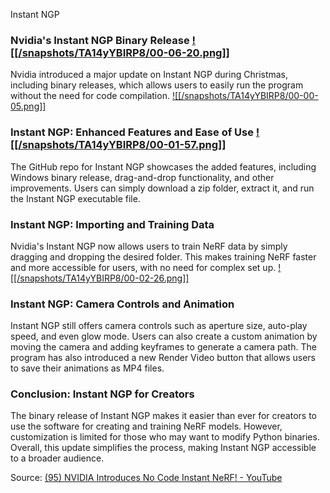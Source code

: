 Instant NGP
### Nvidia's Instant NGP Binary Release [![[/snapshots/TA14yYBIRP8/00-06-20.png]]](<https://youtu.be/TA14yYBIRP8?t=377s>)
Nvidia introduced a major update on Instant NGP during Christmas, including binary releases, which allows users to easily run the program without the need for code compilation. [![[/snapshots/TA14yYBIRP8/00-00-05.png]]](<https://youtu.be/TA14yYBIRP8?t=4s>)

### Instant NGP: Enhanced Features and Ease of Use [![[/snapshots/TA14yYBIRP8/00-01-57.png]]](<https://youtu.be/TA14yYBIRP8?t=115s>)
The GitHub repo for Instant NGP showcases the added features, including Windows binary release, drag-and-drop functionality, and other improvements. Users can simply download a zip folder, extract it, and run the Instant NGP executable file. 

### Instant NGP: Importing and Training Data 
Nvidia's Instant NGP now allows users to train NeRF data by simply dragging and dropping the desired folder. This makes training NeRF faster and more accessible for users, with no need for complex set up. [![[/snapshots/TA14yYBIRP8/00-02-26.png]]](<https://youtu.be/TA14yYBIRP8?t=145s>)

### Instant NGP: Camera Controls and Animation 
Instant NGP still offers camera controls such as aperture size, auto-play speed, and even glow mode. Users can also create a custom animation by moving the camera and adding keyframes to generate a camera path. The program has also introduced a new Render Video button that allows users to save their animations as MP4 files. 

### Conclusion: Instant NGP for Creators 
The binary release of Instant NGP makes it easier than ever for creators to use the software for creating and training NeRF models. However, customization is limited for those who may want to modify Python binaries. Overall, this update simplifies the process, making Instant NGP accessible to a broader audience. 

Source: [(95) NVIDIA Introduces No Code Instant NeRF! - YouTube](https://www.youtube.com/watch?v=TA14yYBIRP8&t=93s)
